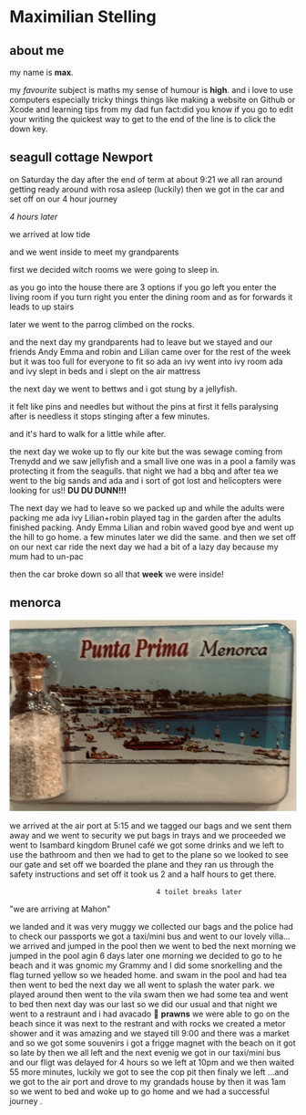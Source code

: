# Maximilian Stelling

## about me

my name is **max**.

my *favourite* subject is maths my sense of humour is **high**. and i love to use computers especially tricky things things like making a website on Github or Xcode and learning tips from my dad fun fact:did you know if you go to edit your writing the quickest way to get to the end of the line is to click the down key.

## seagull cottage Newport

on Saturday the day after the end of term at about 9:21 we all ran around getting ready around with rosa asleep (luckily) then we got in the car and set off on our 4 hour journey

*4 hours later*

we arrived at low tide

and we went inside to meet my grandparents

first we decided witch rooms we were going to sleep in.

as you go into the house there are 3 options if you go left you enter the living room if you turn right you enter the dining room and as for forwards it leads to up stairs

later we went to the parrog climbed on the rocks.

and the next day my grandparents had to leave but we stayed and our friends Andy Emma and robin and Lilian came over for the rest of the week but it was too full for everyone to fit so ada an ivy went into ivy room ada and ivy slept in beds and i slept on the air mattress

the next day we went to bettws and i got stung by a jellyfish.

it felt like pins and needles but without the pins at first it fells paralysing after is needless it stops stinging after a few minutes.

and it's hard to walk for a little while after.

the next day we woke up to fly our kite but the was sewage  coming from Trenydd and we saw jellyfish and a small live one was in a pool a family was protecting it from the seagulls. that night we had a bbq and after tea we went to the big sands and ada and i sort of got lost and helicopters were looking for us!! **DU DU DUNN!!!**


The next day we had to leave so we packed up and while the adults were packing me ada ivy Lilian+robin played tag in the garden after the adults finished packing. Andy Emma Lilian and robin waved good bye and went up the hill to go home. a few minutes later we did the same. and then we set off on our next car ride the next day we had a bit of a lazy day because my mum had to un-pac

then the car broke down so all that **week** we were inside!

## menorca

![Fridge Magnet](https://raw.githubusercontent.com/maxstelling/year-4-all-about-me/master/IMG_9102.jpg)

we arrived at the air port at 5:15 and we tagged our bags and we sent them away and we went to security we put bags in trays and we proceeded we went to Isambard kingdom Brunel café we got some drinks and we left to use the bathroom and then we had to get to the plane so we looked to see our gate and set off we boarded the plane and they ran us through the safety instructions and set off it took us 2 and a half hours to get there.

                                        4 toilet breaks later

"we are arriving at Mahon"

we landed and it was very muggy we collected our bags and the police had to check our passports we got a taxi/mini bus and went to our lovely villa... we arrived and jumped in the pool then we went to bed the next morning we jumped in the pool agin 6 days later one morning we decided to go to he beach and it was gnomic my Grammy and I did some snorkelling and the flag turned yellow so we headed home. and swam in the pool and had tea then went to bed the next day we all went to splash the water park. we played around then went to the vila swam then we had some tea and went to bed then next day was our last so we did our usual and that night we went to a restraunt and i had avacado 🍤 **prawns** we were able to go on the beach since it was next to the restrant and with rocks we created a metor shower and it was amazing  and we stayed till 9:00 and there was a market and so we got some souvenirs  i got a frigge magnet with the beach on it got so late by then we all left and the next evenig we got in our taxi/mini bus and our fligt was delayed for 4 hours  so we left at 10pm  and we then waited 55 more minutes, luckily we got to see the cop pit then finaly we left ...and we got to the air port and drove to my grandads house by then it was 1am so we went to bed and woke up to go home and we had a successful journey .
